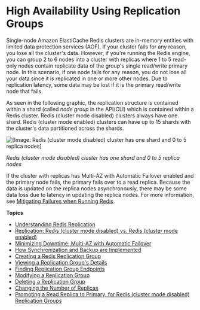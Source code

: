 # High Availability Using Replication Groups<a name="Replication"></a>

Single\-node Amazon ElastiCache Redis clusters are in\-memory entities with limited data protection services \(AOF\)\. If your cluster fails for any reason, you lose all the cluster's data\. However, if you're running the Redis engine, you can group 2 to 6 nodes into a cluster with replicas where 1 to 5 read\-only nodes contain replicate data of the group's single read/write primary node\. In this scenario, if one node fails for any reason, you do not lose all your data since it is replicated in one or more other nodes\. Due to replication latency, some data may be lost if it is the primary read/write node that fails\.

As seen in the following graphic, the replication structure is contained within a shard \(called *node group* in the API/CLI\) which is contained within a Redis cluster\. Redis \(cluster mode disabled\) clusters always have one shard\. Redis \(cluster mode enabled\) clusters can have up to 15 shards with the cluster's data partitioned across the shards\.

![\[Image: Redis (cluster mode disabled) cluster has one shard and 0 to 5 replica nodes\]](http://docs.aws.amazon.com/AmazonElastiCache/latest/red-ug/images/ElastiCacheClusters-CSN-Redis-Replicas.png)

*Redis \(cluster mode disabled\) cluster has one shard and 0 to 5 replica nodes*

If the cluster with replicas has Multi\-AZ with Automatic Failover enabled and the primary node fails, the primary fails over to a read replica\. Because the data is updated on the replica nodes asynchronously, there may be some data loss due to latency in updating the replica nodes\. For more information, see [Mitigating Failures when Running Redis](FaultTolerance.md#FaultTolerance.Redis)\.

**Topics**
+ [Understanding Redis Replication](Replication.Redis.Groups.md)
+ [Replication: Redis \(cluster mode disabled\) vs\. Redis \(cluster mode enabled\)](Replication.Redis-RedisCluster.md)
+ [Minimizing Downtime: Multi\-AZ with Automatic Failover](AutoFailover.md)
+ [How Synchronization and Backup are Implemented](Replication.Redis.Versions.md)
+ [Creating a Redis Replication Group](Replication.CreatingRepGroup.md)
+ [Viewing a Replication Group's Details](Replication.ViewDetails.md)
+ [Finding Replication Group Endpoints](Replication.Endpoints.md)
+ [Modifying a Replication Group](Replication.Modify.md)
+ [Deleting a Replication Group](Replication.DeletingRepGroup.md)
+ [Changing the Number of Replicas](increase-decrease-replica-count.md)
+ [Promoting a Read Replica to Primary, for Redis \(cluster mode disabled\) Replication Groups](Replication.PromoteReplica.md)